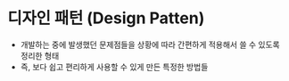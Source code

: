 # 디자인 패턴 (Design Patten)

- 개발하는 중에 발생했던 문제점들을 상황에 따라 간편하게 적용해서 쓸 수 있도록 정리한 형태
- 즉, 보다 쉽고 편리하게 사용할 수 있게 만든 특정한 방법들